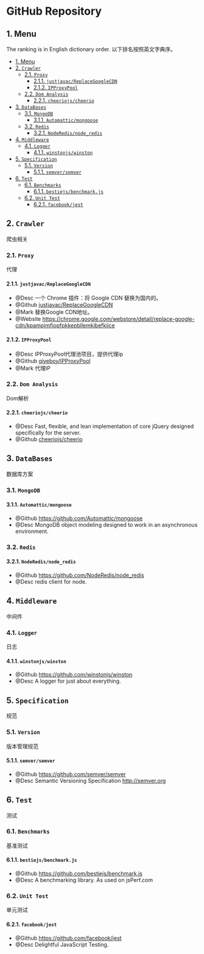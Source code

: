 # GitHub Repository

## 1. Menu

The ranking is in English dictionary order.
以下排名按照英文字典序。

<!-- TOC -->

- [1. Menu](#1-menu)
- [2. `Crawler`](#2-crawler)
  - [2.1. `Proxy`](#21-proxy)
    - [2.1.1. `justjavac/ReplaceGoogleCDN`](#211-justjavacreplacegooglecdn)
    - [2.1.2. `IPProxyPool`](#212-ipproxypool)
  - [2.2. `Dom Analysis`](#22-dom-analysis)
    - [2.2.1. `cheeriojs/cheerio`](#221-cheeriojscheerio)
- [3. `DataBases`](#3-databases)
  - [3.1. `MongoDB`](#31-mongodb)
    - [3.1.1. `Automattic/mongoose`](#311-automatticmongoose)
  - [3.2. `Redis`](#32-redis)
    - [3.2.1. `NodeRedis/node_redis`](#321-noderedisnode_redis)
- [4. `Middleware`](#4-middleware)
  - [4.1. `Logger`](#41-logger)
    - [4.1.1. `winstonjs/winston`](#411-winstonjswinston)
- [5. `Specification`](#5-specification)
  - [5.1. `Version`](#51-version)
    - [5.1.1. `semver/semver`](#511-semversemver)
- [6. `Test`](#6-test)
  - [6.1. `Benchmarks`](#61-benchmarks)
    - [6.1.1. `bestiejs/benchmark.js`](#611-bestiejsbenchmarkjs)
  - [6.2. `Unit Test`](#62-unit-test)
    - [6.2.1. `facebook/jest`](#621-facebookjest)

<!-- /TOC -->

## 2. `Crawler`

爬虫相关

### 2.1. `Proxy`

代理

#### 2.1.1. `justjavac/ReplaceGoogleCDN`

- @Desc 一个 Chrome 插件：将 Google CDN 替换为国内的。
- @Github [justjavac/ReplaceGoogleCDN](https://github.com/justjavac/ReplaceGoogleCDN)
- @Mark 替换Google CDN地址。
- @Website https://chrome.google.com/webstore/detail/replace-google-cdn/kpampjmfiopfpkkepbllemkibefkiice

#### 2.1.2. `IPProxyPool`

- @Desc IPProxyPool代理池项目，提供代理ip
- @Github [qiyeboy/IPProxyPool](https://github.com/qiyeboy/IPProxyPool)
- @Mark 代理IP

### 2.2. `Dom Analysis`

Dom解析

#### 2.2.1. `cheeriojs/cheerio`

- @Desc Fast, flexible, and lean implementation of core jQuery designed specifically for the server.
- @Github [cheeriojs/cheerio](https://github.com/cheeriojs/cheerio) 

## 3. `DataBases`

数据库方案

### 3.1. `MongoDB`

#### 3.1.1. `Automattic/mongoose`

- @Github https://github.com/Automattic/mongoose
- @Desc MongoDB object modeling designed to work in an asynchronous environment.

### 3.2. `Redis`

#### 3.2.1. `NodeRedis/node_redis`

- @Github https://github.com/NodeRedis/node_redis
- @Desc redis client for node.

## 4. `Middleware`

中间件

### 4.1. `Logger`

日志

#### 4.1.1. `winstonjs/winston`

- @Github https://github.com/winstonjs/winston
- @Desc A logger for just about everything.

## 5. `Specification`

规范

### 5.1. `Version`

版本管理规范

#### 5.1.1. `semver/semver`

- @Github https://github.com/semver/semver
- @Desc Semantic Versioning Specification http://semver.org

## 6. `Test`

测试

### 6.1. `Benchmarks`

基准测试

#### 6.1.1. `bestiejs/benchmark.js`

- @Github https://github.com/bestiejs/benchmark.js
- @Desc A benchmarking library. As used on jsPerf.com

### 6.2. `Unit Test`

单元测试

#### 6.2.1. `facebook/jest`

- @Github https://github.com/facebook/jest
- @Desc Delightful JavaScript Testing.

